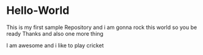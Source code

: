 # Hello-World
This is my first sample Repository
and i am gonna rock this world
so you be ready 
Thanks and also one more thing 



I am awesome and i like to play cricket
